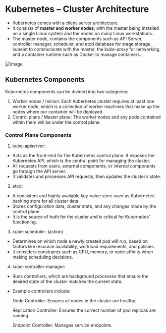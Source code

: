 # Kubernetes – Cluster Architecture

- Kubernetes comes with a client-server architecture. 
- It consists of **master and worker nodes**, with the master being installed on a single Linux system and the nodes on many Linux workstations. 
- The master node, contains the components such as API Server, controller manager, scheduler, and etcd database for stage storage. kubelet to communicate with the master, the kube-proxy for networking, and a container runtime such as Docker to manage containers.
  
![image](https://github.com/user-attachments/assets/f7368e64-b0f7-402e-8615-49480bd01809)

## Kubernetes Components
Kubernetes components can be divided into two categories:

1. Worker nodes / minion: Each Kubernetes cluster requires at least one worker node, which is a collection of worker machines that make up the nodes where our container will be deployed.
2. Control plane / Master plane: The worker nodes and any pods contained within them will be under the control plane.


### Control Plane Components

1. kube-apiserver:
- Acts as the front-end for the Kubernetes control plane. It exposes the Kubernetes API, which is the central point for managing the cluster.
- All requests from users, external components, or internal components go through the API server.
- It validates and processes API requests, then updates the cluster’s state.
  
2. etcd:
- A consistent and highly available key-value store used as Kubernetes' backing store for all cluster data.
- Stores configuration data, cluster state, and any changes made by the control plane.
- It is the source of truth for the cluster and is critical for Kubernetes’ functioning.
  
3. kube-scheduler: (action)
- Determines on which node a newly created pod will run, based on factors like resource availability, workload requirements, and policies.
- It considers constraints such as CPU, memory, or node affinity when making scheduling decisions.

4. kube-controller-manager:
- Runs controllers, which are background processes that ensure the desired state of the cluster matches the current state.
- Example controllers include:
  
    Node Controller: Ensures all nodes in the cluster are healthy.
  
    Replication Controller: Ensures the correct number of pod replicas are running.
  
    Endpoint Controller: Manages service endpoints.
